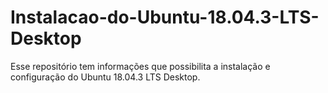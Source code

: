 # Instalacao-do-Ubuntu-18.04.3-LTS-Desktop
Esse repositório tem informações que possibilita a instalação e configuração do Ubuntu 18.04.3 LTS Desktop.

